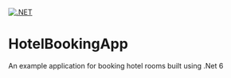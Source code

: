 [![.NET](https://github.com/leon-paul-hart/HotelBookingApp/actions/workflows/dotnet.yml/badge.svg?branch=master)](https://github.com/leon-paul-hart/HotelBookingApp/actions/workflows/dotnet.yml)

# HotelBookingApp
An example application for booking hotel rooms built using .Net 6
